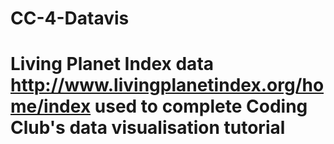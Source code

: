 # CC-4-Datavis

# Living Planet Index data http://www.livingplanetindex.org/home/index used to complete Coding Club's data visualisation tutorial
